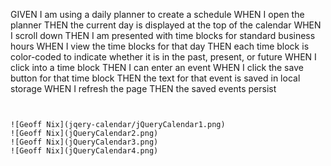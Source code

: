 
GIVEN I am using a daily planner to create a schedule
WHEN I open the planner
THEN the current day is displayed at the top of the calendar
WHEN I scroll down
THEN I am presented with time blocks for standard business hours
WHEN I view the time blocks for that day
THEN each time block is color-coded to indicate whether it is in the past, present, or future
WHEN I click into a time block
THEN I can enter an event
WHEN I click the save button for that time block
THEN the text for that event is saved in local storage
WHEN I refresh the page
THEN the saved events persist
```


![Geoff Nix](jqery-calendar/jQueryCalendar1.png)
![Geoff Nix](jQueryCalendar2.png)
![Geoff Nix](jQueryCalendar3.png)
![Geoff Nix](jQueryCalendar4.png)

